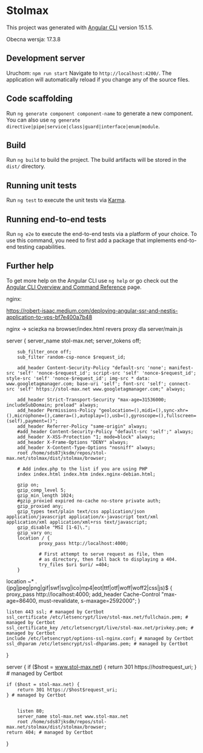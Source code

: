 # Stolmax

This project was generated with [Angular CLI](https://github.com/angular/angular-cli) version 15.1.5.

Obecna wersja: 17.3.8

## Development server

 Uruchom: `npm run start`
 Navigate to `http://localhost:4200/`. The application will automatically reload if you change any of the source files.

## Code scaffolding

Run `ng generate component component-name` to generate a new component. You can also use `ng generate directive|pipe|service|class|guard|interface|enum|module`.

## Build

Run `ng build` to build the project. The build artifacts will be stored in the `dist/` directory.

## Running unit tests

Run `ng test` to execute the unit tests via [Karma](https://karma-runner.github.io).

## Running end-to-end tests

Run `ng e2e` to execute the end-to-end tests via a platform of your choice. To use this command, you need to first add a package that implements end-to-end testing capabilities.

## Further help

To get more help on the Angular CLI use `ng help` or go check out the [Angular CLI Overview and Command Reference](https://angular.io/cli) page.




nginx:

https://robert-isaac.medium.com/deploying-angular-ssr-and-nestjs-application-to-vps-bf7e400a7b48

nginx -> sciezka na browser/index.html
revers proxy dla server/main.js


server {
        server_name stol-max.net;
        server_tokens off;

        sub_filter_once off;
        sub_filter random-csp-nonce $request_id;

        add_header Content-Security-Policy "default-src 'none'; manifest-src 'self' 'nonce-$request_id'; script-src 'self' 'nonce-$request_id'; style-src 'self' 'nonce-$request_id'; img-src * data: www.googletagmanager.com; base-uri 'self'; font-src 'self'; connect-src 'self' https://stol-max.net www.googletagmanager.com;" always;
>

        add_header Strict-Transport-Security "max-age=31536000; includeSubDomain; preload" always;
        add_header Permissions-Policy "geolocation=(),midi=(),sync-xhr=(),microphone=(),camera=(),autoplay=(),usb=(),gyroscope=(),fullscreen=(self),payment=()";
        add_header Referrer-Policy "same-origin" always;
        #add_header Content-Security-Policy "default-src 'self';" always;
        add_header X-XSS-Protection "1; mode=block" always;
        add_header X-Frame-Options "DENY" always;
        add_header X-Content-Type-Options "nosniff" always;
        root /home/sds87jksdm/repos/stol-max.net/stolmax/dist/stolmax/browser;

        # Add index.php to the list if you are using PHP
        index index.html index.htm index.nginx-debian.html;

        gzip on;
        gzip_comp_level 5;
        gzip_min_length 1024;
        #gzip_proxied expired no-cache no-store private auth;
        gzip_proxied any;
        gzip_types text/plain text/css application/json application/javascript application/x-javascript text/xml application/xml application/xml+rss text/javascript;
        gzip_disable "MSI [1-6]\.";
        gzip_vary on;
        location / {
                proxy_pass http://localhost:4000;

                # First attempt to serve request as file, then
                # as directory, then fall back to displaying a 404.
                try_files $uri $uri/ =404;
        }

location ~* \.(jpg|jpeg|png|gif|swf|svg|ico|mp4|eot|ttf|otf|woff|woff2|css|js)$ {
    proxy_pass http://localhost:4000;
    add_header Cache-Control "max-age=86400, must-revalidate, s-maxage=2592000";
  }

    listen 443 ssl; # managed by Certbot
    ssl_certificate /etc/letsencrypt/live/stol-max.net/fullchain.pem; # managed by Certbot
    ssl_certificate_key /etc/letsencrypt/live/stol-max.net/privkey.pem; # managed by Certbot
    include /etc/letsencrypt/options-ssl-nginx.conf; # managed by Certbot
    ssl_dhparam /etc/letsencrypt/ssl-dhparams.pem; # managed by Certbot
}

server {
    if ($host = www.stol-max.net) {
        return 301 https://$host$request_uri;
    } # managed by Certbot


    if ($host = stol-max.net) {
        return 301 https://$host$request_uri;
    } # managed by Certbot


        listen 80;
        server_name stol-max.net www.stol-max.net
        root /home/sds87jksdm/repos/stol-max.net/stolmax/dist/stolmax/browser;
    return 404; # managed by Certbot
}

